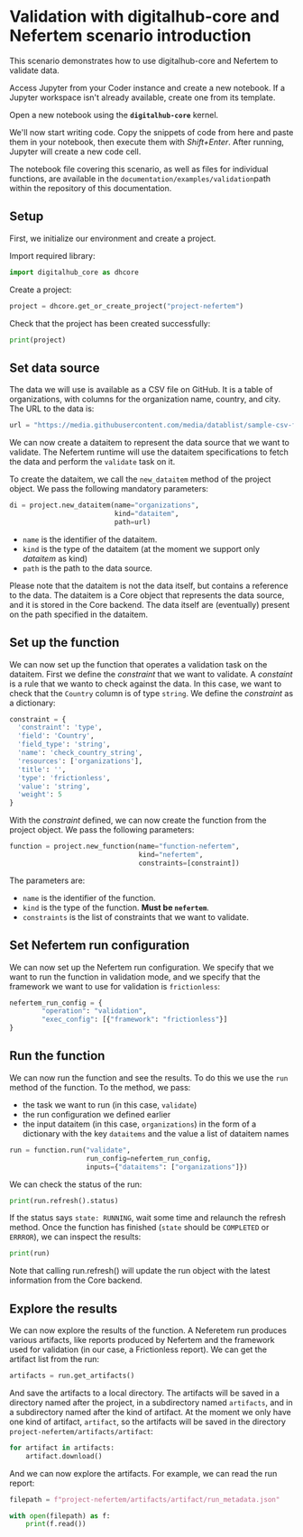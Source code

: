# Validation with digitalhub-core and Nefertem scenario introduction

This scenario demonstrates how to use digitalhub-core and Nefertem to validate data.

Access Jupyter from your Coder instance and create a new notebook. If a Jupyter workspace isn't already available, create one from its template.

Open a new notebook using the **`digitalhub-core`** kernel.

We'll now start writing code. Copy the snippets of code from here and paste them in your notebook, then execute them with *Shift+Enter*. After running, Jupyter will create a new code cell.

The notebook file covering this scenario, as well as files for individual functions, are available in the `documentation/examples/validation`path within the repository of this documentation.

## Setup

First, we initialize our environment and create a project.

Import required library:

```python
import digitalhub_core as dhcore
```

Create a project:

```python
project = dhcore.get_or_create_project("project-nefertem")
```

Check that the project has been created successfully:

```python
print(project)
```

## Set data source

The data we will use is available as a CSV file on GitHub. It is a table of organizations, with columns for the organization name, country, and city.
The URL to the data is:

```python
url = "https://media.githubusercontent.com/media/datablist/sample-csv-files/main/files/organizations/organizations-1000.csv"
```

We can now create a dataitem to represent the data source that we want to validate. The Nefertem runtime will use the dataitem specifications to fetch the data and perform the `validate` task on it.

To create the dataitem, we call the `new_dataitem` method of the project object. We pass the following mandatory parameters:

```python
di = project.new_dataitem(name="organizations",
                          kind="dataitem",
                          path=url)
```

- `name` is the identifier of the dataitem.
- `kind` is the type of the dataitem (at the moment we support only *dataitem* as kind)
- `path` is the path to the data source.

Please note that the dataitem is not the data itself, but contains a reference to the data. The dataitem is a Core object that represents the data source, and it is stored in the Core backend. The data itself are (eventually) present on the path specified in the dataitem.

## Set up the function

We can now set up the function that operates a validation task on the dataitem.
First we define the *constraint* that we want to validate. A *constaint* is a rule that we wanto to check against the data. In this case, we want to check that the `Country` column is of type `string`. We define the *constraint* as a dictionary:

```python
constraint = {
  'constraint': 'type',
  'field': 'Country',
  'field_type': 'string',
  'name': 'check_country_string',
  'resources': ['organizations'],
  'title': '',
  'type': 'frictionless',
  'value': 'string',
  'weight': 5
}
```

With the *constraint* defined, we can now create the function from the project object. We pass the following parameters:

```python
function = project.new_function(name="function-nefertem",
                                kind="nefertem",
                                constraints=[constraint])
```

The parameters are:

- `name` is the identifier of the function.
- `kind` is the type of the function. **Must be `nefertem`**.
- `constraints` is the list of constraints that we want to validate.

## Set Nefertem run configuration

We can now set up the Nefertem run configuration. We specify that we want to run the function in validation mode, and we specify that the framework we want to use for validation is `frictionless`:

```python
nefertem_run_config = {
        "operation": "validation",
        "exec_config": [{"framework": "frictionless"}]
}
```

## Run the function

We can now run the function and see the results. To do this we use the `run` method of the function. To the method, we pass:

- the task we want to run (in this case, `validate`)
- the run configuration we defined earlier
- the input dataitem (in this case, `organizations`) in the form of a dictionary with the key `dataitems` and the value a list of dataitem names

```python
run = function.run("validate",
                   run_config=nefertem_run_config,
                   inputs={"dataitems": ["organizations"]})
```

We can check the status of the run:

```python
print(run.refresh().status)
```

If the status says `state: RUNNING`, wait some time and relaunch the refresh method. Once the function has finished (`state` should be `COMPLETED` or `ERRROR`), we can inspect the results:

```python
print(run)
```

Note that calling run.refresh() will update the run object with the latest information from the Core backend.

## Explore the results

We can now explore the results of the function. A Neferetem run produces various artifacts, like reports produced by Nefertem and the framework used for validation (in our case, a Frictionless report).
We can get the artifact list from the run:

```python
artifacts = run.get_artifacts()
```

And save the artifacts to a local directory. The artifacts will be saved in a directory named after the project, in a subdirectory named `artifacts`, and in a subdirectory named after the kind of artifact. At the moment we only have one kind of artifact, `artifact`, so the artifacts will be saved in the directory `project-nefertem/artifacts/artifact`:

```python
for artifact in artifacts:
    artifact.download()
```

And we can now explore the artifacts. For example, we can read the run report:

```python
filepath = f"project-nefertem/artifacts/artifact/run_metadata.json"

with open(filepath) as f:
    print(f.read())
```
